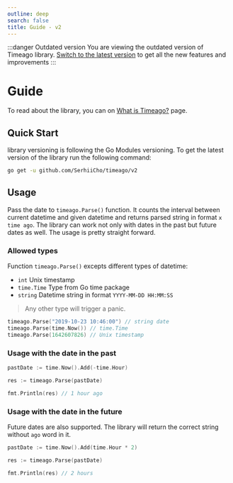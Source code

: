 ```yaml
---
outline: deep
search: false
title: Guide - v2
---
```


:::danger Outdated version
You are viewing the outdated version of Timeago library. [Switch to the latest version](/) to get all the new features and improvements
:::

# Guide
To read about the library, you can on [What is Timeago?](/v2/what-is-timeago) page.

## Quick Start
library versioning is following the Go Modules versioning. To get the latest version of the library run the following command:

```bash
go get -u github.com/SerhiiCho/timeago/v2
```

## Usage
Pass the date to `timeago.Parse()` function. It counts the interval between current datetime and given datetime and returns parsed string in format `x time ago`. The library can work not only with dates in the past but future dates as well. The usage is pretty straight forward.

### Allowed types
Function `timeago.Parse()` excepts different types of datetime:

- `int` Unix timestamp
- `time.Time` Type from Go time package
- `string` Datetime string in format `YYYY-MM-DD HH:MM:SS`

> Any other type will trigger a panic.

```go
timeago.Parse("2019-10-23 10:46:00") // string date
timeago.Parse(time.Now()) // time.Time
timeago.Parse(1642607826) // Unix timestamp
```

### Usage with the date in the past
```go
pastDate := time.Now().Add(-time.Hour)

res := timeago.Parse(pastDate)

fmt.Println(res) // 1 hour ago
```

### Usage with the date in the future
Future dates are also supported. The library will return the correct string without `ago` word in it.

```go
pastDate := time.Now().Add(time.Hour * 2)

res := timeago.Parse(pastDate)

fmt.Println(res) // 2 hours
```